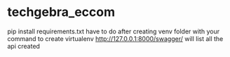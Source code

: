 # techgebra_eccom

pip install requirements.txt have to do after creating venv folder with your command to create virtualenv
http://127.0.0.1:8000/swagger/  will list all the api created

